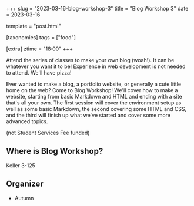 +++
slug = "2023-03-16-blog-workshop-3"
title = "Blog Workshop 3"
date = 2023-03-16

template = "post.html"

[taxonomies]
tags = ["food"]

[extra]
ztime = "18:00"
+++

Attend the series of classes to make your own blog (woah!). It can be whatever you want it to be! Experience in web development is not needed to attend. We'll have pizza! 

<!-- more -->

Ever wanted to make a blog, a portfolio website, or generally a cute little home on the web? Come to Blog Workshop! We'll cover how to make a website, starting from basic Markdown and HTML and ending with a site that's all your own. The first session will cover the environment setup as well as some basic Markdown, the second covering some HTML and CSS, and the third will finish up what we've started and cover some more advanced topics.

(not Student Services Fee funded)

## Where is Blog Workshop?

Keller 3-125

## Organizer
* Autumn


